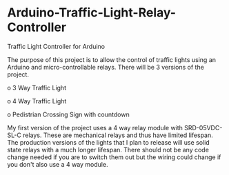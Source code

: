 # Arduino-Traffic-Light-Relay-Controller
Traffic Light Controller for Arduino

The purpose of this project is to allow the control of traffic lights using an
Arduino and micro-controllable relays.  There will be 3 versions of the project.

o 3 Way Traffic Light

o 4 Way Traffic Light

o Pedistrian Crossing Sign with countdown


My first version of the project uses a 4 way relay module with SRD-05VDC-SL-C relays.
These are mechanical relays and thus have limited lifespan.  The production versions
of the lights that I plan to release will use solid state relays with a much
longer lifespan.  There should not be any code change needed if you are to switch them
out but the wiring could change if you don't also use a 4 way module.

